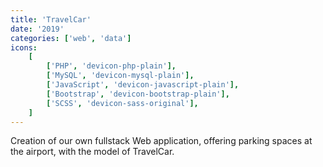 ```yaml
---
title: 'TravelCar'
date: '2019'
categories: ['web', 'data']
icons:
    [
        ['PHP', 'devicon-php-plain'],
        ['MySQL', 'devicon-mysql-plain'],
        ['JavaScript', 'devicon-javascript-plain'],
        ['Bootstrap', 'devicon-bootstrap-plain'],
        ['SCSS', 'devicon-sass-original'],
    ]
---
```


Creation of our own fullstack Web application, offering parking spaces at the airport, with the model of TravelCar.
